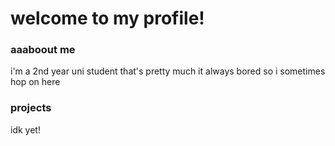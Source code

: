 # welcome to my profile!

### aaaboout me

i'm a 2nd year uni student that's pretty much it
always bored so i sometimes hop on here

### projects

idk yet!
